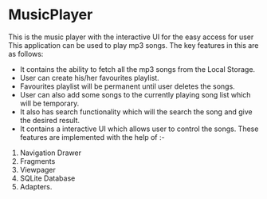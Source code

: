 # MusicPlayer
This is the music player with the interactive UI for the easy access for user
This application can be used to play mp3 songs. The key features in this are as follows:
* It contains the ability to fetch all the mp3 songs from the Local Storage. 
* User can create his/her favourites playlist.
* Favourites playlist will be permanent until user deletes the songs.
* User can also add some songs to the currently playing song list which will be temporary.
* It also has search functionality which will the search the song and give the desired result.
* It contains a interactive UI which allows user to control the songs. 
These features are implemented with the help of :-
1. Navigation Drawer
2. Fragments
3. Viewpager
4. SQLite Database
5. Adapters.
